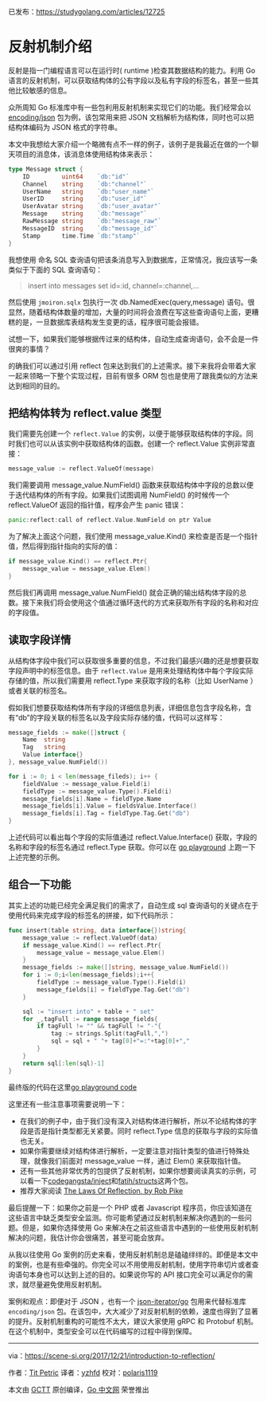已发布：https://studygolang.com/articles/12725

# 反射机制介绍

反射是指一门编程语言可以在运行时( runtime )检查其数据结构的能力。利用 Go 语言的反射机制，可以获取结构体的公有字段以及私有字段的标签名，甚至一些其他比较敏感的信息。

众所周知 Go 标准库中有一些包利用反射机制来实现它们的功能。我们经常会以  [encoding/json](https://golang.org/pkg/encoding/json/) 包为例，该包常用来把 JSON 文档解析为结构体，同时也可以把结构体编码为 JSON 格式的字符串。

本文中我想给大家介绍一个略微有点不一样的例子，该例子是我最近在做的一个聊天项目的消息体，该消息体使用结构体来表示：

```go
type Message struct {
	ID         uint64    `db:"id"`
	Channel    string    `db:"channel"`
	UserName   string    `db:"user_name"`
	UserID     string    `db:"user_id"`
	UserAvatar string    `db:"user_avatar"`
	Message    string    `db:"message"`
	RawMessage string    `db:"message_raw"`
	MessageID  string    `db:"message_id"`
	Stamp      time.Time `db:"stamp"`
}
```

我想使用 命名 SQL 查询语句把该条消息写入到数据库，正常情况，我应该写一条类似于下面的 SQL 查询语句：

> insert into messages set id=:id, channel=:channel,...

然后使用 `jmoiron.sqlx` 包执行一次 db.NamedExec(query,message) 语句。很显然，随着结构体数量的增加，大量的时间将会浪费在写这些查询语句上面，更糟糕的是，一旦数据库表结构发生变更的话，程序很可能会报错。

试想一下，如果我们能够根据传过来的结构体，自动生成查询语句，会不会是一件很爽的事情？

的确我们可以通过引用 reflect 包来达到我们的上述需求。接下来我将会带着大家一起来领略一下整个实现过程，目前有很多 ORM 包也是使用了跟我类似的方法来达到相同的目的。

## 把结构体转为 reflect.value 类型

我们需要先创建一个 `reflect.Value` 的实例，以便于能够获取结构体的字段。同时我们也可以从该实例中获取结构体的函数。创建一个 reflect.Value 实例非常直接：

```go
message_value := reflect.ValueOf(message)
```

我们需要调用 message_value.NumField() 函数来获取结构体中字段的总数以便于迭代结构体的所有字段。如果我们试图调用 NumField() 的时候传一个 reflect.ValueOf 返回的指针值，程序会产生 panic 错误：

```go
panic:reflect:call of reflect.Value.NumField on ptr Value
```

为了解决上面这个问题，我们使用 message_value.Kind() 来检查是否是一个指针值，然后得到指针指向的实际的值：

```go
if message_value.Kind() == reflect.Ptr{
	message_value = message_value.Elem()
}
```

然后我们再调用 message_value.NumField() 就会正确的输出结构体字段的总数。接下来我们将会使用这个值通过循环迭代的方式来获取所有字段的名称和对应的字段值。

## 读取字段详情

从结构体字段中我们可以获取很多重要的信息，不过我们最感兴趣的还是想要获取字段声明中的标签信息。由于 `reflect.Value` 是用来处理结构体中每个字段实际存储的值，所以我们需要用 reflect.Type 来获取字段的名称（比如 UserName ）或者关联的标签名。

假如我们想要获取结构体所有字段的详细信息列表，详细信息包含字段名称，含有“db”的字段关联的标签名以及字段实际存储的值，代码可以这样写：

```go
message_fields := make([]struct {
	Name  string
	Tag   string
	Value interface{}
}, message_value.NumField())

for i := 0; i < len(message_fileds); i++ {
	fieldValue := message_value.Field(i)
	fieldType := message_value.Type().Field(i)
	message_fields[i].Name = fieldType.Name
	message_fields[i].Value = fieldsValue.Interface()
	message_fields[i].Tag = fieldType.Tag.Get("db")
}
```

上述代码可以看出每个字段的实际值通过 reflect.Value.Interface() 获取，字段的名称和字段的标签名通过 reflect.Type 获取。你可以在 [go playground](https://play.golang.org/p/Bu0J-jlsLB7) 上跑一下上述完整的示例。

## 组合一下功能

其实上述的功能已经完全满足我们的需求了，自动生成 sql 查询语句的关键点在于使用代码来完成字段的标签名的拼接，如下代码所示：

```go
func insert(table string, data interface{})string{
	message_value := reflect.ValueOf(data)
	if message_value.Kind() == reflect.Ptr{
		message_value = message_value.Elem()
	}
	message_fields := make([]string, message_value.NumField())
	for i := 0;i<len(message_fields);i++{
		fieldType := message_value.Type().Field(i)
		message_fields[i] = fieldType.Tag.Get("db")
	}

	sql := "insert into" + table + " set"
	for _,tagFull := range message_fields{
		if tagFull != "" && tagFull != "-"{
			tag := strings.Split(tagFull,",")
			sql = sql + " "+ tag[0]+"=:"+tag[0]+","
		}
	}
	return sql[:len(sql)-1]
}
```

最终版的代码在这里[go playground code](https://play.golang.org/p/KcuTIWa3S1F)

这里还有一些注意事项需要说明一下：

* 在我们的例子中，由于我们没有深入对结构体进行解析，所以不论结构体的字段是否是指针类型都无关紧要。同时 reflect.Type 信息的获取与字段的实际值也无关。
* 如果你需要继续对结构体进行解析，一定要注意对指针类型的值进行特殊处理，就像我们前面对 message_value 一样，通过 Elem() 来获取指针值。
* 还有一些其他非常优秀的包提供了反射机制，如果你想要阅读真实的示例，可以看一下[codegangsta/inject](https://github.com/codegangsta/inject)和[fatih/structs](https://github.com/fatih/structs)这两个包。
* 推荐大家阅读 [The Laws Of Reflection, by Rob Pike](https://blog.golang.org/laws-of-reflection)

最后提醒一下：如果你之前是一个 PHP 或者 Javascript 程序员，你应该知道在这些语言中缺乏类型安全监测。你可能希望通过反射机制来解决你遇到的一些问题。但是，如果你选择使用 Go 来解决在之前这些语言中遇到的一些使用反射机制解决的问题，我估计你会很痛苦，甚至可能会放弃。

从我以往使用 Go 案例的历史来看，使用反射机制总是磕磕绊绊的。即便是本文中的案例，也是有些牵强的。你完全可以不用使用反射机制，使用字符串切片或者查询语句本身也可以达到上述的目的。如果说你写的 API 接口完全可以满足你的需求，就尽量避免使用反射机制。

案例和观点：即便对于 JSON ，也有一个 [json-iterator/go](https://github.com/json-iterator/go) 包用来代替标准库 `encoding/json` 包。在该包中，大大减少了对反射机制的依赖，速度也得到了显著的提升。反射机制重构的可能性不太大，建议大家使用 gRPC 和 Protobuf 机制。在这个机制中，类型安全可以在代码编写的过程中得到保障。

---

via：https://scene-si.org/2017/12/21/introduction-to-reflection/

作者：[Tit Petric](https://scene-si.org)
译者：[yzhfd](https://github.com/yzhfd)
校对：[polaris1119](https://github.com/polaris1119)

本文由 [GCTT](https://github.com/studygolang/GCTT) 原创编译，[Go 中文网](https://studygolang.com/) 荣誉推出
